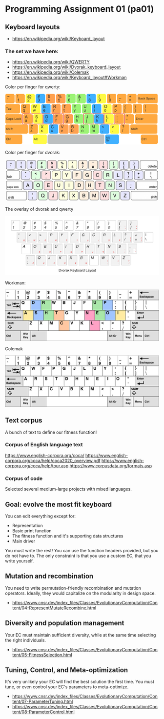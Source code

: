 # Programming Assignment 01 (pa01)

## Keyboard layouts
* https://en.wikipedia.org/wiki/Keyboard_layout

### The set we have here:
* https://en.wikipedia.org/wiki/QWERTY
* https://en.wikipedia.org/wiki/Dvorak_keyboard_layout
* https://en.wikipedia.org/wiki/Colemak
* https://en.wikipedia.org/wiki/Keyboard_layout#Workman

Color per finger for qwerty:

![](kb_qwerty_color.png)


Color per finger for dvorak:

![](kb_dvorak_color.png)


The overlay of dvorak and qwerty

![](kb_overlay.png)

Workman: 

![](kb_workman.png)

Colemak

![](kb_colemak.png)

## Text corpus
A bunch of text to define our fitness function!

### Corpus of English language text
https://www.english-corpora.org/coca/
https://www.english-corpora.org/coca/help/coca2020_overview.pdf
https://www.english-corpora.org/coca/help/tour.asp
https://www.corpusdata.org/formats.asp

### Corpus of code
Selected several medium-large projects with mixed languages.

## Goal: evolve the most fit keyboard
You can edit everything except for:
* Representation
* Basic print function
* The fitness function and it's supporting data structures
* Main driver

You must write the rest!
You can use the function headers provided,
but you do not have to.
The only constraint is that you use a custom EC,
that you write yourself.

## Mutation and recombination
You need to write permutation-friendly recombination and mutation operators.
Ideally, they would capitalize on the modularity in design space.
* https://www.cnsr.dev/index_files/Classes/EvolutionaryComputation/Content/04-RepresentMutateRecombine.html

## Diversity and population management
Your EC must maintain sufficient diversity,
while at the same time selecting the right individuals.
* https://www.cnsr.dev/index_files/Classes/EvolutionaryComputation/Content/05-FitnessSelection.html

## Tuning, Control, and Meta-optimization
It's very unlikely your EC will find the best solution the first time.
You must tune, or even control your EC's parameters to meta-optimize.
* https://www.cnsr.dev/index_files/Classes/EvolutionaryComputation/Content/07-ParameterTuning.html
* https://www.cnsr.dev/index_files/Classes/EvolutionaryComputation/Content/08-ParameterControl.html
